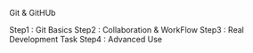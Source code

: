 Git & GitHUb

Step1 : Git Basics
Step2 : Collaboration & WorkFlow
Step3 : Real Development Task
Step4 : Advanced Use
